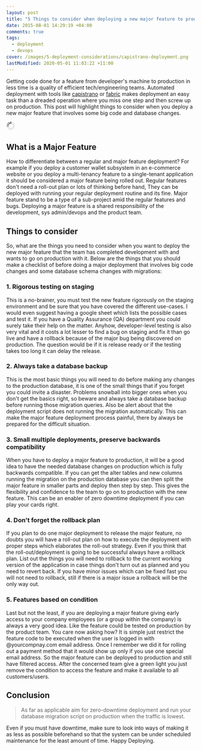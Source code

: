 ```yaml
---
layout: post
title: "5 Things to consider when deploying a new major feature to production"
date: 2015-08-01 14:29:19 +04:00
comments: true
tags: 
  - deployment
  - devops
cover: /images/5-deployment-considerations/capistrano-deployment.png
lastModified: 2020-05-01 11:03:22 +11:00
---
```


Getting code done for a feature from developer's machine to production in less time is a quality of efficient 
tech/engineering teams. Automated deployment with tools like [capistrano](http://capistranorb.com/) or [fabric](http://www.fabfile.org/) makes deployment an easy task than a dreaded operation where you miss one step and then screw up on production. This post will highlight things to consider when you deploy a new major feature that involves some big code and database changes. 

<img class="center" src="/images/generic/loading.gif" data-echo="/images/5-deployment-considerations/capistrano-deployment.png" title="Deployment success with Capistrano" alt="Deployment success with Capistrano">
<!-- more -->

## What is a Major Feature 

How to differentiate between a regular and major feature deployment? For example if you deploy a customer wallet subsystem in an e-commerce website or you deploy a multi-tenancy feature to a single-tenant application it should be  considered a major feature being rolled out. Regular features don't need a roll-out plan or lots of thinking before hand, They can be deployed with running your regular deployment routine and its fine. Major feature stand to be a type of a sub-project amid the regular features and bugs. Deploying a major feature is a shared responsibility of the development, sys admin/devops and the product team. 


## Things to consider

So, what are the things you need to consider when you want to deploy the new major feature that the team has completed development with and wants to go on production with it. Below are the things that you should make a checklist of before doing a major deployment that involves big code changes and some database schema changes with migrations:

### 1. Rigorous testing on staging 

This is a no-brainer, you must test the new feature rigorously on the staging environment and be sure that you have covered the different use-cases. I would even suggest having a google sheet which lists the possible cases and test it. If you have a Quality Assurance (QA) department you could surely take their help on the matter. Anyhow, developer-level testing is also very vital and it costs a lot lesser to find a bug on staging and fix it than go live and have a rollback because of the major bug being discovered on production. The question would be if it is release ready or if the testing takes too long it can delay the release.

### 2. Always take a database backup

This is the most basic things you will need to do before making any changes to the production database, it is one of the small things that if you forget you could invite a disaster. Problems snowball into bigger ones when you don't get the basics right, so beware and always take a database backup before running those migration queries. Also be alert about that the deployment script does not running the migration automatically. This can make the major feature deployment process painful, there by always be prepared for the difficult situation.
 
### 3. Small multiple deployments, preserve backwards compatibility

When you have to deploy a major feature to production, it will be a good idea to have the needed database changes on production which is fully backwards compatible. If you can get the alter tables and new columns running the migration on the production database you can then split the major feature in smaller parts and deploy then step by step. This gives the flexibility and confidence to the team to go on to production with the new feature. This can be an enabler of zero downtime deployment if you can play your cards right.

### 4. Don't forget the rollback plan

If you plan to do one major deployment to release the major feature, no doubts you will have a roll-out plan on how to execute the deployment with proper steps which elaborates the roll-out strategy. Even if you think that the roll-out/deployment is going to be successful always have a rollback plan. List out the things you will need to rollback to the current working version of the application in case things don't turn out as planned and you need to revert back. If you have minor issues which can be fixed fast you will not need to rollback, still if there is a major issue a rollback will be the only way out.

### 5. Features based on condition

Last but not the least, if you are deploying a major feature giving early access to your company employees (or a group within the company) is always a very good idea. Like the feature could be tested on production by the product team. You care now asking how? It is simple just restrict the feature code to be executed when the user is logged in with @yourcompnay.com email address. Once I remember we did it for rolling out a payment method that it would show up only if you use one special email address. So the major feature can be deployed to production and still have filtered access. After the concerned team give a green light you just remove the condition to access the feature and make it available to all customers/users.

## Conclusion

> As far as applicable aim for zero-downtime deployment and run your database migration script on production when the traffic is lowest.

Even if you must have downtime, make sure to look into ways of making it as less as possible beforehand so that the system can be under scheduled maintenance for the least amount of time. Happy Deploying.
